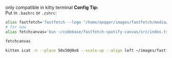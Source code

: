 only compatible in kitty terminal
**Config Tip:**  
Put in `.bashrc` or `.zshrc`:

```sh
alias fastfetch='fastfetch --logo "/home/qeqqer/images/fastfetch/media/*"'
# for now
alias fetchcanvas='bun ~/codebase/fastfetch-spotify-canvas/src/index.ts  > /dev/null 2>&1'

fetchcanvas

kitten icat -n --place 50x50@0x6 --scale-up --align left ~/images/fastfetch/media/* | fastfetch --logo-width 50 --raw -
```
